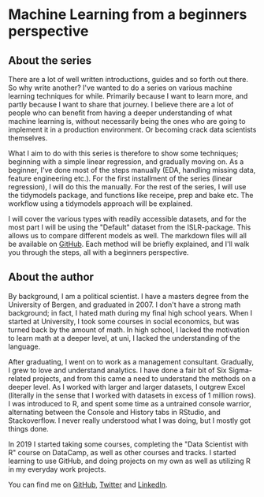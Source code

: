 # Machine Learning from a beginners perspective

## About the series

There are a lot of well written introductions, guides and so forth out there. So why write another? I've wanted to do a series on various machine learning techniques for while. Primarily because I want to learn more, and partly because I want to share that journey. I believe there are a lot of people who can benefit from having a deeper understanding of what machine learning is, without necessarily being the ones who are going to implement it in a production environment. Or becoming crack data scientists themselves.

What I aim to do with this series is therefore to show some techniques; beginning with a simple linear regression, and gradually moving on. As a beginner, I've done most of the steps manually (EDA, handling missing data, feature engineering etc.). For the first installment of the series (linear regression), I will do this the manually. For the rest of the series, I will use the tidymodels package, and functions like receipe, prep and bake etc. The workflow using a tidymodels approach will be explained.

I will cover the various types with readily accessible datasets, and for the most part I will be using the "Default" dataset from the ISLR-package. This allows us to compare different models as well. The markdown files will all be available on [GitHub](https://github.com/rlohne/ml-examples). Each method will be briefly explained, and I'll walk you through the steps, all with a beginners perspective.

## About the author

By background, I am a political scientist. I have a masters degree from the University of Bergen, and graduated in 2007. I don't have a strong math background; in fact, I hated math during my final high school years. When I started at University, I took some courses in social economics, but was turned back by the amount of math. In high school, I lacked the motivation to learn math at a deeper level, at uni, I lacked the understanding of the language.

After graduating, I went on to work as a management consultant. Gradually, I grew to love and understand analytics. I have done a fair bit of Six Sigma-related projects, and from this came a need to understand the methods on a deeper level. As I worked with larger and larger datasets, I outgrew Excel (literally in the sense that I worked with datasets in excess of 1 million rows). I was introduced to R, and spent some time as a untrained console warrior, alternating between the Console and History tabs in RStudio, and Stackoverflow. I never really understood what I was doing, but I mostly got things done.

In 2019 I started taking some courses, completing the "Data Scientist with R" course on DataCamp, as well as other courses and tracks. I started learning to use GitHub, and doing projects on my own as well as utilizing R in my everyday work projects.

You can find me on [GitHub](https://github.com/rlohne), [Twitter](https://twitter.com/robertlohne) and [LinkedIn](https://www.linkedin.com/in/robertlohne/).
